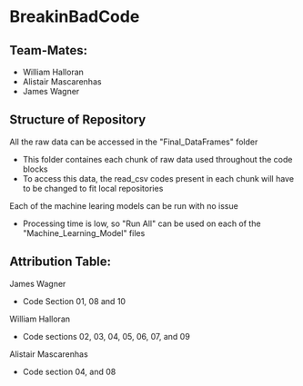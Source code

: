 # BreakinBadCode

## Team-Mates:
- William Halloran 
- Alistair Mascarenhas
- James Wagner

## Structure of Repository 
All the raw data can be accessed in the "Final_DataFrames" folder 
- This folder containes each chunk of raw data used throughout the code blocks 
- To access this data, the read_csv codes present in each chunk will have to be changed to fit local repositories 

Each of the machine learing models can be run with no issue
- Processing time is low, so "Run All" can be used on each of the "Machine_Learning_Model" files

## Attribution Table: 
James Wagner
- Code Section 01, 08 and 10

William Halloran 
- Code sections 02, 03, 04, 05, 06, 07, and 09

Alistair Mascarenhas
- Code section 04, and 08